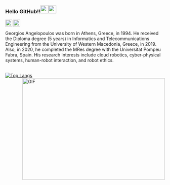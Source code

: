 ### Hello GitHub!!<img src="https://media.giphy.com/media/hvRJCLFzcasrR4ia7z/giphy.gif" width="25px"><img src="https://media.giphy.com/media/hvRJCLFzcasrR4ia7z/giphy.gif" width="25px">

<a href="https://twitter.com/GeorgeAngelop">
  <img align="left" alt="Georgios Angelopoulos | Twitter" width="22px" src="https://raw.githubusercontent.com/peterthehan/peterthehan/master/assets/twitter.svg" />
</a>
<a href="https://www.linkedin.com/in/george-angelopoulos/">
  <img align="left" alt="Georgios Angelopoulos  | LinkedIN" width="22px" src="https://raw.githubusercontent.com/peterthehan/peterthehan/master/assets/linkedin.svg" />
</a>



<br>
<br>
Georgios Angelopoulos was born in Athens, Greece, in 1994. He received the Diploma degree (5 years) in Informatics and Telecommunications Engineering from the University of Western Macedonia, Greece, in 2019. Also, in 2020, he completed the MRes degree with the Universitat Pompeu Fabra, Spain. His research interests include cloud robotics, cyber-physical systems, human-robot interaction, and robot ethics.

<br>
<br>

[![Top Langs](https://github-readme-stats.vercel.app/api/top-langs/?username=angelopoulosG&layout=compact&text_color=daf7dc&bg_color=151515)](https://github.com/anuraghazra/github-readme-stats)
<img align="right" alt="GIF" src="https://i.giphy.com/media/VbAFrrDVGAvZu/giphy.webp" width="450" height="320" />
  
<!--
**angelopoulosG/angelopoulosG** is a ✨ _special_ ✨ repository because its `README.md` (this file) appears on your GitHub profile.

Here are some ideas to get you started:

- 🔭 I’m currently working on ...
- 🌱 I’m currently learning ...
- 👯 I’m looking to collaborate on ...
- 🤔 I’m looking for help with ...
- 💬 Ask me about ...
- 📫 How to reach me: ...
- 😄 Pronouns: ...
- ⚡ Fun fact: ...
-->
